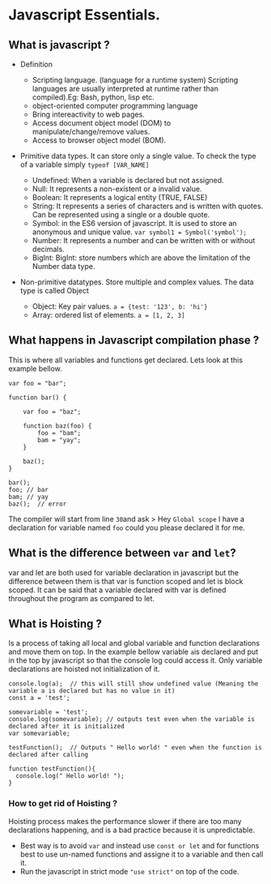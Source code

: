  # Javascript Essentials.
 
 
## What is javascript ?
- Definition 
  - Scripting language. (language for a runtime system) Scripting languages are usually interpreted at runtime rather than compiled).Eg: Bash, python, lisp etc.
  - object-oriented computer programming language
  - Bring intereactivity to web pages.
  - Access document object model (DOM) to manipulate/change/remove values.
  - Access to browser object model (BOM).
  
- Primitive data types. It can store only a single value. To check the type of a variable simply `typeof [VAR_NAME]`
  - Undefined: When a variable is declared but not assigned.
  - Null: It represents a non-existent or a invalid value.
  - Boolean: It represents a logical entity (TRUE, FALSE)
  - String: It represents a series of characters and is written with quotes. Can be represented using a single or a double quote.
  - Symbol: in the ES6 version of javascript. It is used to store an anonymous and unique value. `var symbol1 = Symbol('symbol');`
  - Number: It represents a number and can be written with or without decimals.
  - BigInt: BigInt: store numbers which are above the limitation of the Number data type. 

- Non-primitive datatypes. Store multiple and complex values. The data type is called Object
  - Object: Key pair values. `a = {test: '123', b: 'hi'} `
  - Array: ordered list of elements. `a = [1, 2, 3]`

## What happens in Javascript compilation phase ?
This is where all variables and functions get declared.
Lets look at this example bellow.

```javascript=
var foo = "bar";

function bar() {

    var foo = "baz";

    function baz(foo) {
        foo = "bam";
        bam = "yay";
    }

    baz();
}

bar();
foo; // bar
bam; // yay
baz();  // error
```
The compiler will start from line `30`and ask > Hey `Global scope` I have a declaration for variable named `foo` could you please declared it for me. 
## What is the difference between `var` and `let`?
var and let are both used for variable declaration in javascript but the difference between them is that var is function scoped and let is block scoped. It can be said that a variable declared with var is defined throughout the program as compared to let.
## What is Hoisting ? 
Is a process of taking all local and global variable and function declarations and move them on top.
In the example bellow variable `a`is declared and put in the top by javascript so that the console log could access it.
Only variable declarations are hoisted not initialization of it.
```
console.log(a);  // this will still show undefined value (Meaning the variable a is declared but has no value in it)
const a = 'test';
```

```
somevariable = 'test';
console.log(somevariable); // outputs test even when the variable is declared after it is initialized	
var somevariable;
```

```
testFunction();  // Outputs " Hello world! " even when the function is declared after calling

function testFunction(){ 
  console.log(" Hello world! ");
}
```
### How to get rid of Hoisting ?
Hoisting process makes the performance slower if there are too many declarations happening, and is a bad practice because it is unpredictable.
- Best way is to avoid `var` and instead use `const or let` and for functions best to use un-named functions and assigne it to a variable and then call it.
- Run the javascript in strict mode `"use strict"` on top of the code.

